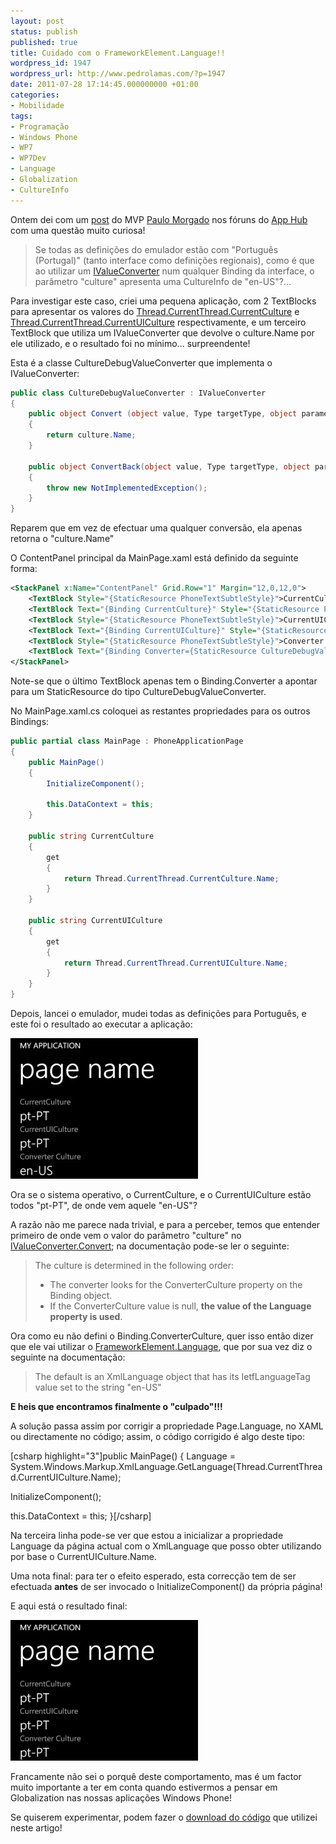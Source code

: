 ```yaml
---
layout: post
status: publish
published: true
title: Cuidado com o FrameworkElement.Language!!
wordpress_id: 1947
wordpress_url: http://www.pedrolamas.com/?p=1947
date: 2011-07-28 17:14:45.000000000 +01:00
categories:
- Mobilidade
tags:
- Programação
- Windows Phone
- WP7
- WP7Dev
- Language
- Globalization
- CultureInfo
---
```

Ontem dei com um [post](http://forums.create.msdn.com/forums/p/88151/529864.aspx) do MVP [Paulo Morgado](http://paulomorgado.net/) nos fóruns do [App Hub](http://create.msdn.com/) com uma questão muito curiosa!

> Se todas as definições do emulador estão com "Português (Portugal)" (tanto interface como definições regionais), como é que ao utilizar um [IValueConverter](http://msdn.microsoft.com/en-us/library/system.windows.data.ivalueconverter(v=VS.95).aspx) num qualquer Binding da interface, o parâmetro "culture" apresenta uma CultureInfo de "en-US"?...

Para investigar este caso, criei uma pequena aplicação, com 2 TextBlocks para apresentar os valores do [Thread.CurrentThread.CurrentCulture](http://msdn.microsoft.com/en-us/library/system.threading.thread.currentculture(v=VS.95).aspx) e [Thread.CurrentThread.CurrentUICulture](http://msdn.microsoft.com/en-us/library/system.threading.thread.currentuiculture(v=VS.95).aspx) respectivamente, e um terceiro TextBlock que utiliza um IValueConverter que devolve o culture.Name por ele utilizado, e o resultado foi no mínimo... surpreendente!

Esta é a classe CultureDebugValueConverter que implementa o IValueConverter:

```csharp
public class CultureDebugValueConverter : IValueConverter
{
    public object Convert (object value, Type targetType, object parameter, System.Globalization.CultureInfo culture)
    {
        return culture.Name;
    }

    public object ConvertBack(object value, Type targetType, object parameter, System.Globalization.CultureInfo culture)
    {
        throw new NotImplementedException();
    }
}
```

Reparem que em vez de efectuar uma qualquer conversão, ela apenas retorna o "culture.Name"

O ContentPanel principal da MainPage.xaml está definido da seguinte forma:

```xml
<StackPanel x:Name="ContentPanel" Grid.Row="1" Margin="12,0,12,0">
    <TextBlock Style="{StaticResource PhoneTextSubtleStyle}">CurrentCulture</TextBlock>
    <TextBlock Text="{Binding CurrentCulture}" Style="{StaticResource PhoneTextTitle2Style}" />
    <TextBlock Style="{StaticResource PhoneTextSubtleStyle}">CurrentUICulture</TextBlock>
    <TextBlock Text="{Binding CurrentUICulture}" Style="{StaticResource PhoneTextTitle2Style}" />
    <TextBlock Style="{StaticResource PhoneTextSubtleStyle}">Converter Culture</TextBlock>
    <TextBlock Text="{Binding Converter={StaticResource CultureDebugValueConverter}}" Style="{StaticResource PhoneTextTitle2Style}" />
</StackPanel>
```

Note-se que o último TextBlock apenas tem o Binding.Converter a apontar para um StaticResource do tipo CultureDebugValueConverter.

No MainPage.xaml.cs coloquei as restantes propriedades para os outros Bindings:

```csharp
public partial class MainPage : PhoneApplicationPage
{
    public MainPage()
    {
        InitializeComponent();

        this.DataContext = this;
    }

    public string CurrentCulture
    {
        get
        {
            return Thread.CurrentThread.CurrentCulture.Name;
        }
    }

    public string CurrentUICulture
    {
        get
        {
            return Thread.CurrentThread.CurrentUICulture.Name;
        }
    }
}
```

Depois, lancei o emulador, mudei todas as definições para Português, e este foi o resultado ao executar a aplicação:

[![](/wp-content/uploads/2011/07/LanguageTestApp-original-version.jpg "LanguageTestApp: original version")](/wp-content/uploads/2011/07/LanguageTestApp-original-version.jpg)

Ora se o sistema operativo, o CurrentCulture, e o CurrentUICulture estão todos "pt-PT", de onde vem aquele "en-US"?

A razão não me parece nada trivial, e para a perceber, temos que entender primeiro de onde vem o valor do parâmetro "culture" no [IValueConverter.Convert](http://msdn.microsoft.com/en-us/library/system.windows.data.ivalueconverter.convert.aspx); na documentação pode-se ler o seguinte:

> The culture is determined in the following order:
>
> -   The converter looks for the ConverterCulture property on the Binding object.
> -   If the ConverterCulture value is null, **the value of the Language property is used**.

Ora como eu não defini o Binding.ConverterCulture, quer isso então dizer que ele vai utilizar o [FrameworkElement.Language](http://msdn.microsoft.com/en-us/library/system.windows.frameworkelement.language(v=vs.95).aspx), que por sua vez diz o seguinte na documentação:

> The default is an XmlLanguage object that has its IetfLanguageTag value set to the string "en-US"

**E heis que encontramos finalmente o "culpado"!!!**

A solução passa assim por corrigir a propriedade Page.Language, no XAML ou directamente no código; assim, o código corrigido é algo deste tipo:

[csharp highlight="3"]public MainPage() { Language = System.Windows.Markup.XmlLanguage.GetLanguage(Thread.CurrentThread.CurrentUICulture.Name);

InitializeComponent();

this.DataContext = this; }[/csharp]

Na terceira linha pode-se ver que estou a inicializar a propriedade Language da página actual com o XmlLanguage que posso obter utilizando por base o CurrentUICulture.Name.

Uma nota final: para ter o efeito esperado, esta correcção tem de ser efectuada **antes** de ser invocado o InitializeComponent() da própria página!

E aqui está o resultado final:

[![](/wp-content/uploads/2011/07/LanguageTestApp-fixed-version.jpg "LanguageTestApp: fixed version")](/wp-content/uploads/2011/07/LanguageTestApp-fixed-version.jpg)

Francamente não sei o porquê deste comportamento, mas é um factor muito importante a ter em conta quando estivermos a pensar em Globalization nas nossas aplicações Windows Phone!

Se quiserem experimentar, podem fazer o [download do código](/wp-content/uploads/2011/07/PedroLamas.LanguageTestApp.zip) que utilizei neste artigo!

